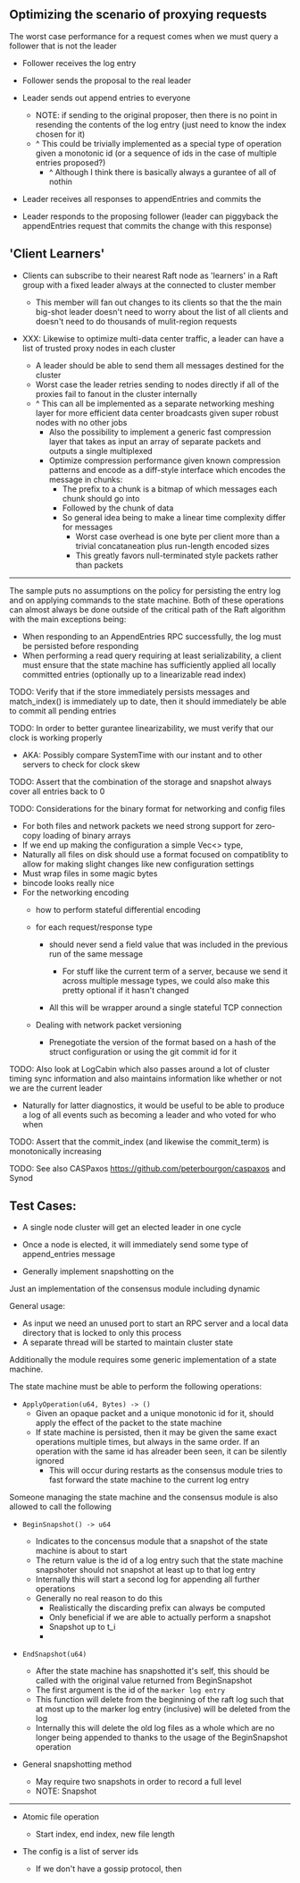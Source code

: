 
Optimizing the scenario of proxying requests
--------------------------------------------

The worst case performance for a request comes when we must query a follower that is not the leader
- Follower receives the log entry
- Follower sends the proposal to the real leader
- Leader sends out append entries to everyone
	- NOTE: if sending to the original proposer, then there is no point in resending the contents of the log entry (just need to know the index chosen for it)
	- ^ This could be trivially implemented as a special type of operation given a monotonic id (or a sequence of ids in the case of multiple entries proposed?)
		- ^ Although I think there is basically always a gurantee of all of nothin 

- Leader receives all responses to appendEntries and commits the 
- Leader responds to the proposing follower (leader can piggyback the appendEntries request that commits the change with this response)

'Client Learners'
-----------------
- Clients can subscribe to their nearest Raft node as 'learners' in a Raft group with a fixed leader always at the connected to cluster member
	- This member will fan out changes to its clients so that the the main big-shot leader doesn't need to worry about the list of all clients and doesn't need to do thousands of mulit-region requests

- XXX: Likewise to optimize multi-data center traffic, a leader can have a list of trusted proxy nodes in each cluster
	- A leader should be able to send them all messages destined for the cluster
	- Worst case the leader retries sending to nodes directly if all of the proxies fail to fanout in the cluster internally
	- ^ This can all be implemented as a separate networking meshing layer for more efficient data center broadcasts given super robust nodes with no other jobs
		- Also the possibility to implement a generic fast compression layer that takes as input an array of separate packets and outputs a single multiplexed
		- Optimize compression performance given known compression patterns and encode as a diff-style interface which encodes the message in chunks:
			- The prefix to a chunk is a bitmap of which messages each chunk should go into
			- Followed by the chunk of data
			- So general idea being to make a linear time complexity differ for messages
				- Worst case overhead is one byte per client more than a trivial concataneation plus run-length encoded sizes
				- This greatly favors null-terminated style packets rather than packets 

-------

The sample puts no assumptions on the policy for persisting the entry log and on applying commands to the state machine. Both of these operations can almost always be done outside of the critical path of the Raft algorithm with the main exceptions being:
- When responding to an AppendEntries RPC successfully, the log must be persisted before responding
- When performing a read query requiring at least serializability, a client must ensure that the state machine has sufficiently applied all locally committed entries (optionally up to a linearizable read index)


TODO: Verify that if the store immediately persists messages and match_index() is immediately up to date, then it should immediately be able to commit all pending entries

TODO: In order to better gurantee linearizability, we must verify that our clock is working properly
- AKA: Possibly compare SystemTime with our instant and to other servers to check for clock skew

TODO: Assert that the combination of the storage and snapshot always cover all entries back to 0

TODO: Considerations for the binary format for networking and config files
- For both files and network packets we need strong support for zero-copy loading of binary arrays
- If we end up making the configuration a simple Vec<> type, 
- Naturally all files on disk should use a format focused on compatiblity to allow for making slight changes like new configuration settings
- Must wrap files in some magic bytes
- bincode looks really nice
- For the networking encoding
	- how to perform stateful differential encoding
	- for each request/response type
		- should never send a field value that was included in the previous run of the same message
			- For stuff like the current term of a server, because we send it across multiple message types, we could also make this pretty optional if it hasn't changed

		- All this will be wrapper around a single stateful TCP connection

	- Dealing with network packet versioning
		- Prenegotiate the version of the format based on a hash of the struct configuration or using the git commit id for it

TODO: Also look at LogCabin which also passes around a lot of cluster timing sync information and also maintains information like whether or not we are the current leader
- Naturally for latter diagnostics, it would be useful to be able to produce a log of all events such as becoming a leader and who voted for who when


TODO: Assert that the commit_index  (and likewise the commit_term) is monotonically increasing

TODO: See also CASPaxos https://github.com/peterbourgon/caspaxos and Synod

Test Cases:
-----------
- A single node cluster will get an elected leader in one cycle
- Once a node is elected, it will immediately send some type of append_entries message


- Generally implement snapshotting on the 


Just an implementation of the consensus module including dynamic 

General usage:
- As input we need an unused port to start an RPC server and a local data directory that is locked to only this process
- A separate thread will be started to maintain cluster state

Additionally the module requires some generic implementation of a state machine.

The state machine must be able to perform the following operations:
- `ApplyOperation(u64, Bytes) -> ()`
	- Given an opaque packet and a unique monotonic id for it, should apply the effect of the packet to the state machine
	- If state machine is persisted, then it may be given the same exact operations multiple times, but always in the same order. If an operation with the same id has alreader been seen, it can be silently ignored
		- This will occur during restarts as the consensus module tries to fast forward the state machine to the current log entry

Someone managing the state machine and the consensus module is also allowed to call the following
- `BeginSnapshot() -> u64`
	- Indicates to the concensus module that a snapshot of the state machine is about to start
	- The return value is the id of a log entry such that the state machine snapshoter should not snapshot at least up to that log entry
	- Internally this will start a second log for appending all further operations
	- Generally no real reason to do this 
		- Realistically the discarding prefix can always be computed
		- Only beneficial if we are able to actually perform a snapshot
		- Snapshot up to t_i
		- 
- `EndSnapshot(u64)`
	- After the state machine has snapshotted it's self, this should be called with the original value returned from BeginSnapshot
	- The first argument is the id of the `marker log entry`
	- This function will delete from the beginning of the raft log such that at most up to the marker log entry (inclusive) will be deleted from the log
	- Internally this will delete the old log files as a whole which are no longer being appended to thanks to the usage of the BeginSnapshot operation


- General snapshotting method
	- May require two snapshots in order to record a full level
	- NOTE: Snapshot

-----------------------------

- Atomic file operation
	- Start index, end index, new file length

- The config is a list of server ids
	- If we don't have a gossip protocol, then 
